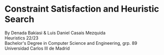 # Constraint Satisfaction and Heuristic Search
By Denada Bakiasi & Luis Daniel Casais Mezquida  
Heuristics 22/23  
Bachelor's Degree in Computer Science and Engineering, grp. 89  
Universidad Carlos III de Madrid
